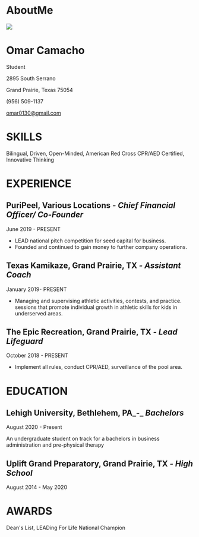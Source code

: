 # AboutMe

![](RackMultipart20200902-4-eurekk_html_4b07c7b46b91852b.png)

# Omar Camacho

Student

2895 South Serrano

Grand Prairie, Texas 75054

(956) 509-1137

omar0130@gmail.com

# SKILLS

Bilingual, Driven, Open-Minded, American Red Cross CPR/AED Certified, Innovative Thinking

# **EXPERIENCE**

## PuriPeel, Various Locations _-_ _Chief Financial Officer/ Co-Founder_

June 2019 - PRESENT

- LEAD national pitch competition for seed capital for business.
- Founded and continued to gain money to further company operations.

## Texas Kamikaze, Grand Prairie, TX _-_ _Assistant Coach_

January 2019- PRESENT

- Managing and supervising athletic activities, contests, and practice. sessions that promote individual growth in athletic skills for kids in underserved areas.

## The Epic Recreation, Grand Prairie, TX _- Lead Lifeguard_

October 2018 - PRESENT

- Implement all rules, conduct CPR/AED, surveillance of the pool area.

# **EDUCATION**

## Lehigh University, Bethlehem, PA_-_ _Bachelors_

August 2020 - Present

An undergraduate student on track for a bachelors in business administration and pre-physical therapy

## Uplift Grand Preparatory, Grand Prairie, TX _- High School_

August 2014 - May 2020

# **AWARDS**

Dean&#39;s List, LEADing For Life National Champion